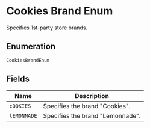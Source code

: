
# Cookies Brand Enum

Specifies 1st-party store brands.

## Enumeration

`CookiesBrandEnum`

## Fields

| Name | Description |
|  --- | --- |
| `cOOKIES` | Specifies the brand "Cookies". |
| `lEMONNADE` | Specifies the brand "Lemonnade". |

